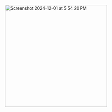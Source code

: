 <img width="336" alt="Screenshot 2024-12-01 at 5 54 20 PM" src="https://github.com/user-attachments/assets/ee110918-cfa3-4b89-b2dc-855748db498a">
